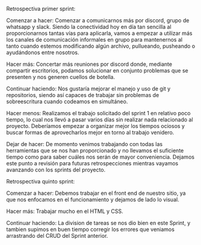 Retrospectiva primer sprint:

Comenzar a hacer: Comenzar a comunicarnos más por discord, grupo de whatsapp y slack. Siendo la conectividad hoy en día tan sencilla al proporcionarnos tantas vías para aplicarla, vamos a empezar a utilizar más los canales de comunicación informales en grupo para mantenernos al tanto cuando estemos modificando algún archivo, pullueando, pusheando o ayudándonos entre nosotros.

Hacer más: Concertar más reuniones por discord donde, mediante compartir escritorios, podamos solucionar en conjunto problemas que se presenten y nos generen cuellos de botella.

Continuar haciendo: Nos gustaría mejorar el manejo y uso de git y repositorios, siendo así capaces de trabajar sin problemas de sobreescritura cuando codeamos en simultáneo.

Hacer menos: Realizamos el trabajo solicitado del sprint 1 en relativo poco tiempo, lo cual nos llevó a pasar varios días sin realizar nada relacionado al proyecto. Deberíamos empezar a organizar mejor los tiempos ociosos y buscar formas de aprovecharlos mejor en torno al trabajo venidero.

Dejar de hacer: De momento venimos trabajando con todas las herramientas que se nos han proporcionado y no llevamos el suficiente tiempo como para saber cuáles nos serán de mayor conveniencia. Dejamos este punto a revisión para futuras retrospecciones mientras vayamos avanzando con los sprints del proyecto.






Retrospectiva quinto sprint:

Comenzar a hacer: Debemos trabajar en el front end de nuestro sitio, ya que nos enfocamos en el funcionamiento y dejamos de lado lo visual.

Hacer más: Trabajar mucho en el HTML y CSS.

Continuar haciendo: La division de tareas se nos dio bien en este Sprint, y tambien supimos en buen tiempo corregir los errores que veniamos arrastrando del CRUD del Sprint anterior.
